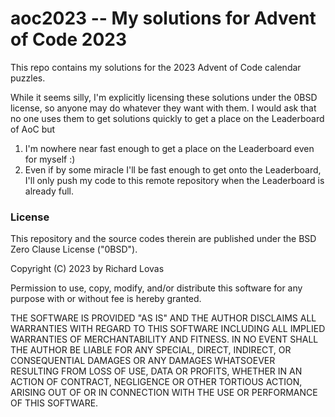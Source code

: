 # aoc2023 -- My solutions for Advent of Code 2023


This repo contains my solutions for the 2023 Advent of Code calendar puzzles.  

While it seems silly, I'm explicitly licensing these solutions under the 0BSD
license, so anyone may do whatever they want with them. I would ask that no one
uses them to get solutions quickly to get a place on the Leaderboard of AoC but

1. I'm nowhere near fast enough to get a place on the Leaderboard even for
   myself :)
2. Even if by some miracle I'll be fast enough to get onto the Leaderboard,
   I'll only push my code to this remote repository when the Leaderboard is
   already full.


### License

This repository and the source codes therein are published under the BSD Zero
Clause License ("0BSD").

Copyright (C) 2023 by Richard Lovas

Permission to use, copy, modify, and/or distribute this software for any
purpose with or without fee is hereby granted.

THE SOFTWARE IS PROVIDED "AS IS" AND THE AUTHOR DISCLAIMS ALL WARRANTIES WITH
REGARD TO THIS SOFTWARE INCLUDING ALL IMPLIED WARRANTIES OF MERCHANTABILITY AND
FITNESS. IN NO EVENT SHALL THE AUTHOR BE LIABLE FOR ANY SPECIAL, DIRECT,
INDIRECT, OR CONSEQUENTIAL DAMAGES OR ANY DAMAGES WHATSOEVER RESULTING FROM
LOSS OF USE, DATA OR PROFITS, WHETHER IN AN ACTION OF CONTRACT, NEGLIGENCE OR
OTHER TORTIOUS ACTION, ARISING OUT OF OR IN CONNECTION WITH THE USE OR
PERFORMANCE OF THIS SOFTWARE.
